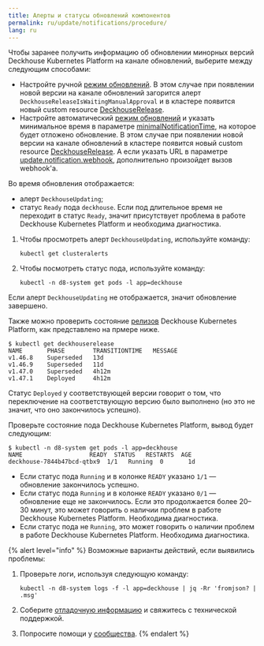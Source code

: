 ```yaml
---
title: Алерты и статусы обновлений компонентов
permalink: ru/update/notifications/procedure/
lang: ru
---
```


Чтобы заранее получить информацию об обновлении минорных версий Deckhouse Kubernetes Platform на канале обновлений, выберите между следующим способами:

* Настройте ручной [режим обновлений](modules/002-deckhouse/configuration.html#parameters-update-mode). В этом случае при появлении новой версии на канале обновлений загорится алерт `DeckhouseReleaseIsWaitingManualApproval` и в кластере появится новый custom resource [DeckhouseRelease](modules/002-deckhouse/cr.html#deckhouserelease).
* Настройте автоматический [режим обновлений](modules/002-deckhouse/configuration.html#parameters-update-mode) и указать минимальное время в параметре [minimalNotificationTime](modules/002-deckhouse/configuration.html#parameters-update-notification-minimalnotificationtime), на которое будет отложено обновление. В этом случае при появлении новой версии на канале обновлений в кластере появится новый custom resource [DeckhouseRelease](modules/002-deckhouse/cr.html#deckhouserelease). А если указать URL в параметре [update.notification.webhook](modules/002-deckhouse/configuration.html#parameters-update-notification-webhook), дополнительно произойдет вызов webhook'а.

Во время обновления отображается:
- алерт `DeckhouseUpdating`;
- статус `Ready` пода `deckhouse`. Если под длительное время не переходит в статус `Ready`, значит присутствует проблема в работе Deckhouse Kubernetes Platform и необходима диагностика.

1. Чтобы просмотреть алерт `DeckhouseUpdating`, используйте команду:

   ```shell
   kubectl get clusteralerts
   ```

2. Чтобы посмотреть статус пода, используйте команду:

   ```shell
   kubectl -n d8-system get pods -l app=deckhouse
   ```

Если алерт `DeckhouseUpdating` не отображается, значит обновление завершено.

Также можно проверить состояние [релизов](modules/002-deckhouse/cr.html#deckhouserelease) Deckhouse Kubernetes Platform, как представлено на прмере ниже.

```console
$ kubectl get deckhouserelease
NAME       PHASE        TRANSITIONTIME   MESSAGE
v1.46.8    Superseded   13d              
v1.46.9    Superseded   11d              
v1.47.0    Superseded   4h12m            
v1.47.1    Deployed     4h12m            
```

Статус `Deployed` у соответствующей версии говорит о том, что переключение на соответствующую версию было выполнено (но это не значит, что оно закончилось успешно).

Проверьте состояние пода Deckhouse Kubernetes Platform, вывод будет следующим:

```shell
$ kubectl -n d8-system get pods -l app=deckhouse
NAME                   READY  STATUS   RESTARTS  AGE
deckhouse-7844b47bcd-qtbx9  1/1   Running  0       1d
```

* Если статус пода `Running` и в колонке `READY` указано `1/1` — обновление закончилось успешно.
* Если статус пода `Running` и в колонке `READY` указано `0/1` — обновление еще не закончилось. Если это продолжается более 20–30 минут, это может говорить о наличии проблем в работе Deckhouse Kubernetes Platform. Необходима диагностика.
* Если статус пода не `Running`, это может говорить о наличии проблем в работе Deckhouse Kubernetes Platform. Необходима диагностика.

{% alert level="info" %}
Возможные варианты действий, если выявились проблемы:

1. Проверьте логи, используя следующую команду:

   ```shell
   kubectl -n d8-system logs -f -l app=deckhouse | jq -Rr 'fromjson? | .msg'
   ```

2. Соберите [отладочную информацию](modules/002-deckhouse/faq.html#как-собрать-информацию-для-отладки) и свяжитесь с технической поддержкой.
3. Попросите помощи у [сообщества](https://deckhouse.ru/community/about.html).
{% endalert %}
